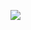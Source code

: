 <a href="https://codeclimate.com/github/arturosolutions/crm"><img src="https://codeclimate.com/github/arturosolutions/crm/badges/gpa.svg" /></a>

